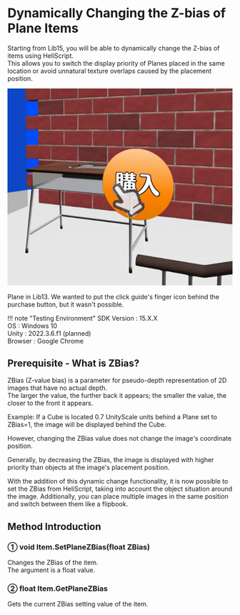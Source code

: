 # Dynamically Changing the Z-bias of Plane Items

Starting from Lib15, you will be able to dynamically change the Z-bias of items using HeliScript.  
This allows you to switch the display priority of Planes placed in the same location or avoid unnatural texture overlaps caused by the placement position.

![Zbias](img/Zbias.jpg)

Plane in Lib13.
We wanted to put the click guide's finger icon behind the purchase button, but it wasn't possible.

!!! note "Testing Environment"
    SDK Version : 15.X.X  
    OS : Windows 10  
    Unity : 2022.3.6.f1 (planned)  
    Browser : Google Chrome

## Prerequisite - What is ZBias?

ZBias (Z-value bias) is a parameter for pseudo-depth representation of 2D images that have no actual depth.  
The larger the value, the further back it appears; the smaller the value, the closer to the front it appears.

Example: If a Cube is located 0.7 UnityScale units behind a Plane set to ZBias=1, the image will be displayed behind the Cube.  

However, changing the ZBias value does not change the image's coordinate position.  

Generally, by decreasing the ZBias, the image is displayed with higher priority than objects at the image's placement position.  

With the addition of this dynamic change functionality, it is now possible to set the ZBias from HeliScript, taking into account the object situation around the image. Additionally, you can place multiple images in the same position and switch between them like a flipbook.

## Method Introduction

### ① void Item.SetPlaneZBias(float ZBias)

Changes the ZBias of the item.  
The argument is a float value.

### ② float Item.GetPlaneZBias

Gets the current ZBias setting value of the item.